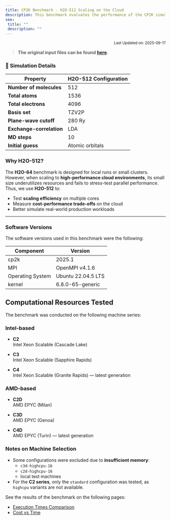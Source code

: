 ```yaml
---
title: CP2K Benchmark - H2O-512 Scaling on the Cloud
description: This benchmark evaluates the performance of the CP2K simulator by running an ab-initio molecular dynamics (AIMD) simulation of liquid water. The test is based on the standard H2O-64 benchmark from CP2K but extended to H2O-512 (512 water molecules, 1536 atoms, 4096 electrons) to better leverage cloud scalability. 
seo:
 title: ""
 description: ""
---
```


<p align="right">
    <small>Last Updated on: 2025-09-17</small>
</p>

> **The original input files can be found [here](https://github.com/cp2k/cp2k/blob/master/benchmarks/QS/H2O-512.inp).**

### 🔬 Simulation Details

| **Property**                | **H2O-512** Configuration                |
|----------------------------|-----------------------------------------|
| **Number of molecules**    | 512                                    |
| **Total atoms**            | 1536                                   |
| **Total electrons**        | 4096                                   |
| **Basis set**             | TZV2P                                  |
| **Plane-wave cutoff**      | 280 Ry                                |
| **Exchange-correlation**   | LDA                                   |
| **MD steps**              | 10                                     |
| **Initial guess**         | Atomic orbitals                        |

### Why H2O-512?

The **H2O-64** benchmark is designed for local runs or small clusters.  
However, when scaling to **high-performance cloud environments**, its small size underutilizes resources and fails to stress-test parallel performance.  
Thus, we use **H2O-512** to:

- Test **scaling efficiency** on multiple cores
- Measure **cost-performance trade-offs** on the cloud  
- Better simulate real-world production workloads

---

### Software Versions
The software versions used in this benchmark were the following:

| Component              | Version                               |
|------------------------|---------------------------------------|
| cp2k                  | 2025.1                                |
| MPI                  | OpenMPI v4.1.6              |
| Operating System       |Ubuntu 22.04.5 LTS|
| kernel                 | 6.8.0-65-generic                     |


## Computational Resources Tested

The benchmark was conducted on the following machine series:

### Intel-based
- **C2**  
  Intel Xeon Scalable (Cascade Lake)

- **C3**  
  Intel Xeon Scalable (Sapphire Rapids)

- **C4**  
  Intel Xeon Scalable (Granite Rapids) — latest generation

### AMD-based
- **C2D**  
  AMD EPYC (Milan)

- **C3D**  
  AMD EPYC (Genoa)

- **C4D**  
  AMD EPYC (Turin) — latest generation

### Notes on Machine Selection
- Some configurations were excluded due to **insufficient memory**:  
  - `c3d-highcpu-16`  
  - `c2d-highcpu-16`  
  - local test machines  
- For the **C2 series**, only the `standard` configuration was tested, as `highcpu` variants are not available.

See the results of the benchmark on the following pages:
- [Execution Times Comparison](/guides/cp2k/benchmarks/h2o-512/exec-time)
- [Cost vs Time](/guides/cp2k/benchmarks/h2o-512/cost-v-time)

